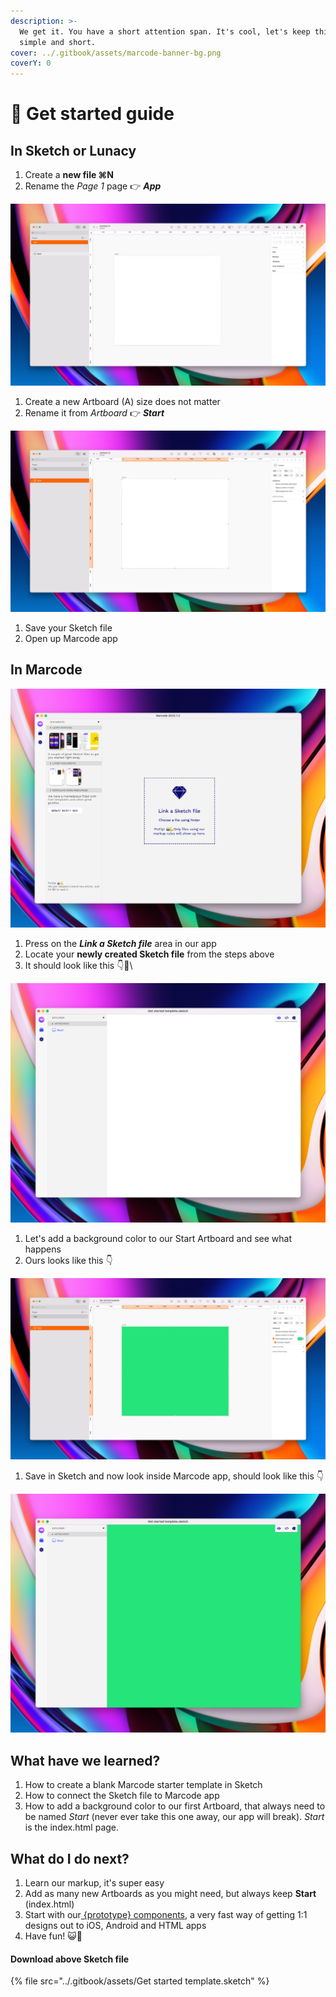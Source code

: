 ```yaml
---
description: >-
  We get it. You have a short attention span. It's cool, let's keep this really
  simple and short.
cover: ../.gitbook/assets/marcode-banner-bg.png
coverY: 0
---
```


# 🍕 Get started guide

## In Sketch or Lunacy

1. Create a **new file ⌘N**
2. Rename the _Page 1_ page 👉 _**App**_

![Rename the page from Page 1 to App. The App page is where the magic happens](<../.gitbook/assets/bild (5).png>)

1. Create a new Artboard (A) size does not matter
2. Rename it from _Artboard_ 👉 _**Start**_

![You need one Artboard named Start or nothing will work](<../.gitbook/assets/bild (3).png>)

1. Save your Sketch file
2. Open up Marcode app

## In Marcode

![Pretty obvious yes? 😺💪](<../.gitbook/assets/bild (4).png>)

1. Press on the _**Link a Sketch file**_ area in our app
2. Locate your **newly created Sketch file** from the steps above
3. It should look like this 👇🤖\


![Blank, yes of course, we have not done anytyhing in Sketch yet](<../.gitbook/assets/bild (1).png>)

1. Let's add a background color to our Start Artboard and see what happens
2. Ours looks like this 👇

![We added a Background color 🎉](<../.gitbook/assets/bild (2).png>)

1. Save in Sketch and now look inside Marcode app, should look like this 👇

![Great work!](../.gitbook/assets/bild.png)

## What have we learned?

1. How to create a blank Marcode starter template in Sketch
2. How to connect the Sketch file to Marcode app
3. How to add a background color to our first Artboard, that always need to be named _Start_ (never ever take this one away, our app will break). _Start_ is the index.html page.

## What do I do next?

1. Learn our markup, it's super easy
2. Add as many new Artboards as you might need, but always keep **Start** (index.html)
3. Start with our[ {prototype} components](components.md#rapid-prototyping-components), a very fast way of getting 1:1 designs out to iOS, Android and HTML apps
4. Have fun! 😺🧡

#### Download above Sketch file&#x20;

{% file src="../.gitbook/assets/Get started template.sketch" %}
